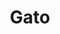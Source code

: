 ---
title: Gato
date: 
draft: false

# descripcion
description : Gato

materials: Plata 925

color: Plateado

dimensions: 3cm x 2,5cm

code: 02-14-0231

type: "Dijes"

categories: []

price: $4.410,00

price_eftvo: $3.750,00

# Images
# first image will be shown in the product page
images:
  # - image: "images/path_to_image"
  # La ubicacion de las imagenes es imagenes/Dijes/Dijes.Plata/02-14-0231-gato
  - image: "./images/dijes/plata/02-14-0231-gato.JPG"
---